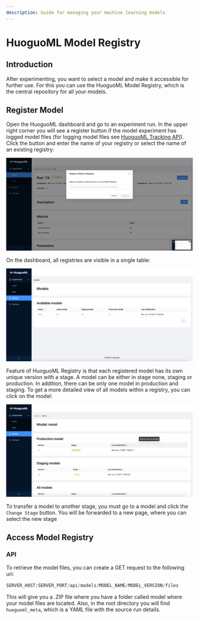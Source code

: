 ```yaml
---
description: Guide for managing your machine learning models
---
```


# HuoguoML Model Registry

## Introduction

After experimenting, you want to select a model and make it accessible for further use. For this you can use the HuoguoML Model Registry, which is the central repository for all your models.

## Register Model

Open the HuoguoML dashboard and go to an experiment run. In the upper right corner you will see a register button if the model experiment has logged model files \(for logging model files see [HuoguoML Tracking API](huoguoml-tracking-api.md#track-model-files)\). Click the button and enter the name of your registry or select the name of an existing registry:

![Register a model with the HuoguoML dashboard](../.gitbook/assets/screenshot-2021-06-16-at-10.52.26.png)

On the dashboard, all registries are visible in a single table:

![](../.gitbook/assets/model-view.png)

Feature of HuoguoML Registry is that each registered model has its own unique version with a stage. A model can be either in stage none, staging or production. In addition, there can be only one model in production and staging. To get a more detailed view of all models within a registry, you can click on the model:

![All models within a model registry](../.gitbook/assets/model-detail-view.png)

To transfer a model to another stage, you must go to a model and click the `Change Stage` button. You will be forwarded to a new page, where you can select the new stage



## Access Model Registry

### API

To retrieve the model files, you can create a GET request to the following uri:

```python
SERVER_HOST:SERVER_PORT/api/models/MODEL_NAME/MODEL_VERSION/files
```

This will give you a .ZIP file where you have a folder called model where your model files are located. Also, in the root directory you will find `huoguoml_meta`, which is a YAML file with the source run details.

### 



